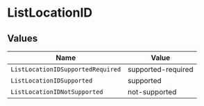 # ListLocationID


## Values

| Name                              | Value                             |
| --------------------------------- | --------------------------------- |
| `ListLocationIDSupportedRequired` | supported-required                |
| `ListLocationIDSupported`         | supported                         |
| `ListLocationIDNotSupported`      | not-supported                     |